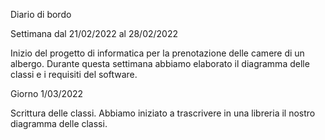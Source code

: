 Diario di bordo 

Settimana dal 21/02/2022 al 28/02/2022

Inizio del progetto di informatica per la prenotazione delle camere di un albergo.
Durante questa settimana abbiamo elaborato il diagramma delle classi e i requisiti del software.

Giorno 1/03/2022 

Scrittura delle classi.
Abbiamo iniziato a trascrivere in una libreria il nostro diagramma delle classi.